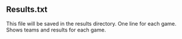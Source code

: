 ## Results.txt

This file will be saved in the results directory. One line for each game. Shows teams and results for each game.